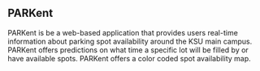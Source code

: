## PARKent

PARKent is be a web-based application that provides users real-time information about parking spot availability around the KSU main campus. PARKent offers predictions on what time a specific lot will be filled by or have available spots.  PARKent offers a color coded spot availability map.
